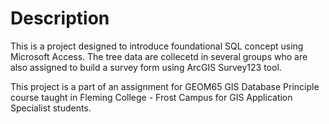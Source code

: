 <h1>Description</h1>
<p>This is a project designed to introduce foundational SQL concept using Microsoft Access. The tree data are collecetd in several groups who are also assigned to build a survey form using ArcGIS Survey123 tool.</p>
<p>This project is a part of an assignment for GEOM65 GIS Database Principle course taught in Fleming College - Frost Campus for GIS Application Specialist students. </p>
